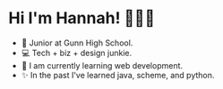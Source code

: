# Hi I'm Hannah! 👩🏻‍💻


- 🎒 Junior at Gunn High School.
- 💻 Tech + biz + design junkie.
- 🌱 I am currently learning web development.
- ✨ In the past I've learned java, scheme, and python.

<!-- This graphic has the same things except profile pic is included.
<img src="https://user-images.githubusercontent.com/63120066/95528990-9bdead80-098e-11eb-9c21-76bae1ac7634.png"> -->
